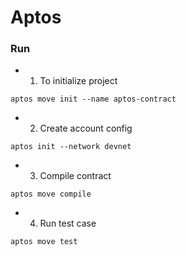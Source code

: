 # Aptos

### Run

- 1. To initialize project

```shell
aptos move init --name aptos-contract
```

- 2. Create account config

```shell
aptos init --network devnet
```

- 3. Compile contract

```shell
aptos move compile
```

- 4. Run test case

```shell
aptos move test
```
